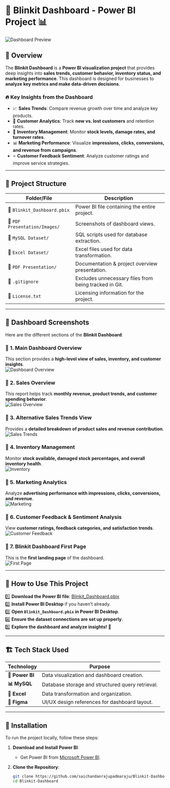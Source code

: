 # 🚀 Blinkit Dashboard - Power BI Project 📊  

![Dashboard Preview](PDF%20Presentation/Images/blinkit_dashboard_overview.jpg)

## 📌 Overview  
The **Blinkit Dashboard** is a **Power BI visualization project** that provides deep insights into **sales trends, customer behavior, inventory status, and marketing performance**. This dashboard is designed for businesses to **analyze key metrics and make data-driven decisions**.

### 🔥 **Key Insights from the Dashboard**
- 📈 **Sales Trends**: Compare revenue growth over time and analyze key products.
- 👥 **Customer Analytics**: Track **new vs. lost customers** and retention rates.
- 🏪 **Inventory Management**: Monitor **stock levels, damage rates, and turnover rates**.
- 📊 **Marketing Performance**: Visualize **impressions, clicks, conversions, and revenue from campaigns**.
- ⭐ **Customer Feedback Sentiment**: Analyze customer ratings and improve service strategies.

---

## 📂 **Project Structure**
| Folder/File | Description |
|------------|------------|
| 📄 `Blinkit_Dashboard.pbix` | Power BI file containing the entire project. |
| 📂 `PDF Presentation/Images/` | Screenshots of dashboard views. |
| 📂 `MySQL Dataset/` | SQL scripts used for database extraction. |
| 📂 `Excel Dataset/` | Excel files used for data transformation. |
| 📂 `PDF Presentation/` | Documentation & project overview presentation. |
| 📄 `.gitignore` | Excludes unnecessary files from being tracked in Git. |
| 📄 `License.txt` | Licensing information for the project. |

---

## 📸 **Dashboard Screenshots**
Here are the different sections of the **Blinkit Dashboard**:

### 🔹 **1. Main Dashboard Overview**  
This section provides a **high-level view of sales, inventory, and customer insights**.  
![Dashboard Overview](PDF%20Presentation/Images/blinkit_dashboard_overview.jpg)

### 🔹 **2. Sales Overview**  
This report helps track **monthly revenue, product trends, and customer spending behavior**.  
![Sales Overview](PDF%20Presentation/Images/sales_overview.jpg)

### 🔹 **3. Alternative Sales Trends View**  
Provides a **detailed breakdown of product sales and revenue contribution**.  
![Sales Trends](PDF%20Presentation/Images/sales_overview_2.jpg)

### 🔹 **4. Inventory Management**  
Monitor **stock available, damaged stock percentages, and overall inventory health**.  
![Inventory](PDF%20Presentation/Images/inventory_overview.jpg)

### 🔹 **5. Marketing Analytics**  
Analyze **advertising performance with impressions, clicks, conversions, and revenue**.  
![Marketing](PDF%20Presentation/Images/marketing_analytics.jpg)

### 🔹 **6. Customer Feedback & Sentiment Analysis**  
View **customer ratings, feedback categories, and satisfaction trends**.  
![Customer Feedback](PDF%20Presentation/Images/customer_feedback.jpg)

### 🔹 **7. Blinkit Dashboard First Page**  
This is the **first landing page** of the dashboard.  
![First Page](PDF%20Presentation/Images/blinkit_first_page.png)

---

## 🚀 **How to Use This Project**
1️⃣ **Download the Power BI file**: [Blinkit_Dashboard.pbix](https://github.com/saichandanrajupadmaraju/Blinkit-Dashboard)  
2️⃣ **Install Power BI Desktop** if you haven’t already.  
3️⃣ **Open `Blinkit_Dashboard.pbix` in Power BI Desktop**.  
4️⃣ **Ensure the dataset connections are set up properly**.  
5️⃣ **Explore the dashboard and analyze insights!** 🎯  

---

## 🏗️ **Tech Stack Used**
| Technology | Purpose |
|------------|---------|
| **🔵 Power BI** | Data visualization and dashboard creation. |
| **📊 MySQL** | Database storage and structured query retrieval. |
| **📑 Excel** | Data transformation and organization. |
| **🎨 Figma** | UI/UX design references for dashboard layout. |

---

## 🔧 **Installation**
To run the project locally, follow these steps:

1. **Download and Install Power BI**:  
   - Get Power BI from [Microsoft Power BI](https://powerbi.microsoft.com/).

2. **Clone the Repository**:  
   ```sh
   git clone https://github.com/saichandanrajupadmaraju/Blinkit-Dashboard.git
   cd Blinkit-Dashboard
